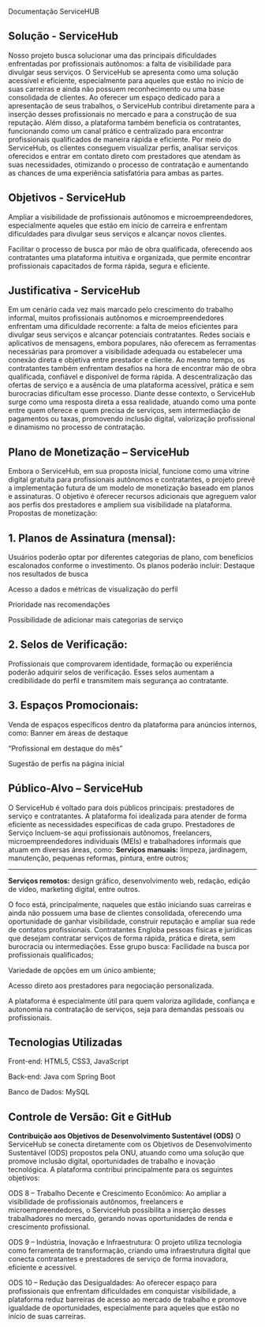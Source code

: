 Documentação ServiceHUB

**Solução - ServiceHub**
---
Nosso projeto busca solucionar uma das principais dificuldades enfrentadas por profissionais autônomos: a falta de visibilidade para divulgar seus serviços. O ServiceHub se apresenta como uma solução acessível e eficiente, especialmente para aqueles que estão no início de suas carreiras e ainda não possuem reconhecimento ou uma base consolidada de clientes. Ao oferecer um espaço dedicado para a apresentação de seus trabalhos, o ServiceHub contribui diretamente para a inserção desses profissionais no mercado e para a construção de sua reputação.
Além disso, a plataforma também beneficia os contratantes, funcionando como um canal prático e centralizado para encontrar profissionais qualificados de maneira rápida e eficiente. Por meio do ServiceHub, os clientes conseguem visualizar perfis, analisar serviços oferecidos e entrar em contato direto com prestadores que atendam às suas necessidades, otimizando o processo de contratação e aumentando as chances de uma experiência satisfatória para ambas as partes.


**Objetivos - ServiceHub**
---
Ampliar a visibilidade de profissionais autônomos e microempreendedores, especialmente aqueles que estão em início de carreira e enfrentam dificuldades para divulgar seus serviços e alcançar novos clientes.


Facilitar o processo de busca por mão de obra qualificada, oferecendo aos contratantes uma plataforma intuitiva e organizada, que permite encontrar profissionais capacitados de forma rápida, segura e eficiente.

**Justificativa - ServiceHub**
---
Em um cenário cada vez mais marcado pelo crescimento do trabalho informal, muitos profissionais autônomos e microempreendedores enfrentam uma dificuldade recorrente: a falta de meios eficientes para divulgar seus serviços e alcançar potenciais contratantes. Redes sociais e aplicativos de mensagens, embora populares, não oferecem as ferramentas necessárias para promover a visibilidade adequada ou estabelecer uma conexão direta e objetiva entre prestador e cliente.
Ao mesmo tempo, os contratantes também enfrentam desafios na hora de encontrar mão de obra qualificada, confiável e disponível de forma rápida. A descentralização das ofertas de serviço e a ausência de uma plataforma acessível, prática e sem burocracias dificultam esse processo.
Diante desse contexto, o ServiceHub surge como uma resposta direta a essa realidade, atuando como uma ponte entre quem oferece e quem precisa de serviços, sem intermediação de pagamentos ou taxas, promovendo inclusão digital, valorização profissional e dinamismo no processo de contratação.

**Plano de Monetização – ServiceHub**
---
Embora o ServiceHub, em sua proposta inicial, funcione como uma vitrine digital gratuita para profissionais autônomos e contratantes, o projeto prevê a implementação futura de um modelo de monetização baseado em planos e assinaturas. O objetivo é oferecer recursos adicionais que agreguem valor aos perfis dos prestadores e ampliem sua visibilidade na plataforma.
Propostas de monetização:

**1. Planos de Assinatura (mensal):**
---
 Usuários poderão optar por diferentes categorias de plano, com benefícios escalonados conforme o investimento. Os planos poderão incluir:
Destaque nos resultados de busca


Acesso a dados e métricas de visualização do perfil


Prioridade nas recomendações


Possibilidade de adicionar mais categorias de serviço


**2. Selos de Verificação:**
---
 Profissionais que comprovarem identidade, formação ou experiência poderão adquirir selos de verificação. Esses selos aumentam a credibilidade do perfil e transmitem mais segurança ao contratante.
 
**3. Espaços Promocionais:**
---
 Venda de espaços específicos dentro da plataforma para anúncios internos, como:
Banner em áreas de destaque


“Profissional em destaque do mês”


Sugestão de perfis na página inicial


**Público-Alvo – ServiceHub**
---
O ServiceHub é voltado para dois públicos principais: prestadores de serviço e contratantes. A plataforma foi idealizada para atender de forma eficiente as necessidades específicas de cada grupo.
 Prestadores de Serviço
Incluem-se aqui profissionais autônomos, freelancers, microempreendedores individuais (MEIs) e trabalhadores informais que atuam em diversas áreas, como:
**Serviços manuais:** limpeza, jardinagem, manutenção, pequenas reformas, pintura, entre outros;

---

**Serviços remotos:** design gráfico, desenvolvimento web, redação, edição de vídeo, marketing digital, entre outros.


O foco está, principalmente, naqueles que estão iniciando suas carreiras e ainda não possuem uma base de clientes consolidada, oferecendo uma oportunidade de ganhar visibilidade, construir reputação e ampliar sua rede de contatos profissionais.
Contratantes
Engloba pessoas físicas e jurídicas que desejam contratar serviços de forma rápida, prática e direta, sem burocracia ou intermediações. Esse grupo busca:
Facilidade na busca por profissionais qualificados;


Variedade de opções em um único ambiente;


Acesso direto aos prestadores para negociação personalizada.


A plataforma é especialmente útil para quem valoriza agilidade, confiança e autonomia na contratação de serviços, seja para demandas pessoais ou profissionais.

**Tecnologias Utilizadas**
---
Front-end: HTML5, CSS3, JavaScript


Back-end: Java com Spring Boot


Banco de Dados: MySQL


Controle de Versão: Git e GitHub
---
**Contribuição aos Objetivos de Desenvolvimento Sustentável (ODS)**
O ServiceHub se conecta diretamente com os Objetivos de Desenvolvimento Sustentável (ODS) propostos pela ONU, atuando como uma solução que promove inclusão digital, oportunidades de trabalho e inovação tecnológica. A plataforma contribui principalmente para os seguintes objetivos:

ODS 8 – Trabalho Decente e Crescimento Econômico:
Ao ampliar a visibilidade de profissionais autônomos, freelancers e microempreendedores, o ServiceHub possibilita a inserção desses trabalhadores no mercado, gerando novas oportunidades de renda e crescimento profissional.

ODS 9 – Indústria, Inovação e Infraestrutura:
O projeto utiliza tecnologia como ferramenta de transformação, criando uma infraestrutura digital que conecta contratantes e prestadores de serviço de forma inovadora, eficiente e acessível.

ODS 10 – Redução das Desigualdades:
Ao oferecer espaço para profissionais que enfrentam dificuldades em conquistar visibilidade, a plataforma reduz barreiras de acesso ao mercado de trabalho e promove igualdade de oportunidades, especialmente para aqueles que estão no início de suas carreiras.


